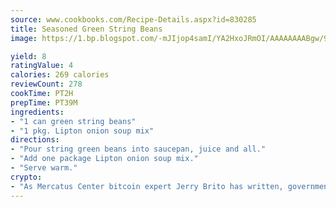 ```yaml
---
source: www.cookbooks.com/Recipe-Details.aspx?id=830285
title: Seasoned Green String Beans
image: https://1.bp.blogspot.com/-mJIjop4samI/YA2HxoJRmOI/AAAAAAAABgw/9Q6cN5purxQQ0M3111-VxRXtHYk4x987wCLcBGAsYHQ/s320/19.png

yield: 8
ratingValue: 4
calories: 269 calories
reviewCount: 278
cookTime: PT2H
prepTime: PT39M
ingredients:
- "1 can green string beans"
- "1 pkg. Lipton onion soup mix"
directions:
- "Pour string green beans into saucepan, juice and all."
- "Add one package Lipton onion soup mix."
- "Serve warm."
crypto:
- "As Mercatus Center bitcoin expert Jerry Brito has written, government regulation can either be ham-fisted or light to the touch."
---
```

